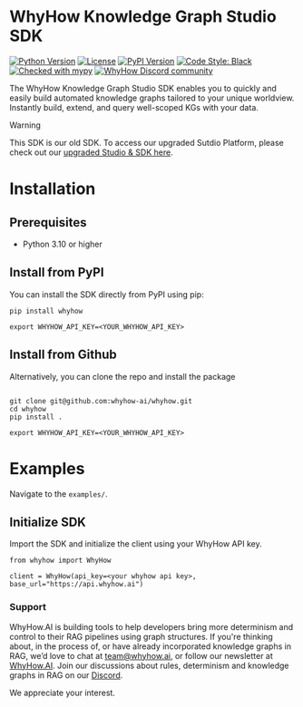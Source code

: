 # WhyHow Knowledge Graph Studio SDK

[![Python Version](https://img.shields.io/badge/python-3.10%2B-blue)](https://www.python.org/downloads/)
[![License](https://img.shields.io/badge/license-MIT-green)](https://opensource.org/licenses/MIT)
[![PyPI Version](https://img.shields.io/pypi/v/whyhow)](https://pypi.org/project/whyhow/)
[![Code Style: Black](https://img.shields.io/badge/code%20style-black-000000.svg)](https://github.com/psf/black)
[![Checked with mypy](https://img.shields.io/badge/mypy-checked-blue)](https://mypy-lang.org/)
<a href="https://discord.gg/9bWqrsxgHr" alt="WhyHow Discord community">
<picture>
  <img alt="WhyHow Discord community" src="https://invidget.switchblade.xyz/9bWqrsxgHr?theme=dark">
</picture>
</a>

The WhyHow Knowledge Graph Studio SDK enables you to quickly and easily build automated knowledge graphs tailored to your unique worldview. Instantly build, extend, and query well-scoped KGs with your data.

> [!WARNING]
> This SDK is our old SDK. To access our upgraded Sutdio Platform, please check out our [upgraded Studio & SDK here](https://medium.com/enterprise-rag/whyhow-ai-platform-beta-update-sdk-for-programmatic-flows-a0e33921416a).

# Installation

## Prerequisites

- Python 3.10 or higher

## Install from PyPI

You can install the SDK directly from PyPI using pip:

```shell
pip install whyhow

export WHYHOW_API_KEY=<YOUR_WHYHOW_API_KEY>
```

## Install from Github

Alternatively, you can clone the repo and install the package

```shell

git clone git@github.com:whyhow-ai/whyhow.git
cd whyhow
pip install .

export WHYHOW_API_KEY=<YOUR_WHYHOW_API_KEY>
```

# Examples

Navigate to the `examples/`.

## Initialize SDK

Import the SDK and initialize the client using your WhyHow API key.

```shell
from whyhow import WhyHow

client = WhyHow(api_key=<your whyhow api key>, base_url="https://api.whyhow.ai")
```

### Support

WhyHow.AI is building tools to help developers bring more determinism and control to their RAG pipelines using graph structures. If you're thinking about, in the process of, or have already incorporated knowledge graphs in RAG, we’d love to chat at team@whyhow.ai, or follow our newsletter at [WhyHow.AI](https://www.whyhow.ai/). Join our discussions about rules, determinism and knowledge graphs in RAG on our [Discord](https://discord.com/invite/9bWqrsxgHr).

We appreciate your interest.